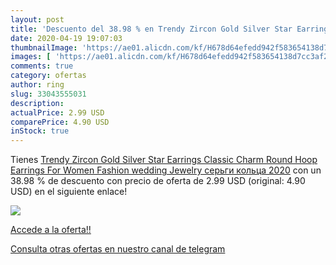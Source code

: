 ```yaml
---
layout: post
title: 'Descuento del 38.98 % en Trendy Zircon Gold Silver Star Earrings '
date: 2020-04-19 19:07:03
thumbnailImage: 'https://ae01.alicdn.com/kf/H678d64efedd942f583654138d7cc3af2m/Trendy-Zircon-Gold-Silver-Star-Earrings-Classic-Charm-Round-Hoop-Earrings-For-Women-Fashion-wedding-Jewelry.jpg_350x350._SL200_.jpg'
images: [ 'https://ae01.alicdn.com/kf/H678d64efedd942f583654138d7cc3af2m/Trendy-Zircon-Gold-Silver-Star-Earrings-Classic-Charm-Round-Hoop-Earrings-For-Women-Fashion-wedding-Jewelry.jpg_350x350._SL200_.jpg' ]
comments: true
category: ofertas
author: ring
slug: 33043555031
description:
actualPrice: 2.99 USD
comparePrice: 4.90 USD
inStock: true
---
```


Tienes [Trendy Zircon Gold Silver Star Earrings Classic Charm Round Hoop Earrings For Women Fashion wedding  Jewelry серьги кольца 2020](https://www.amazon.com/dp/33043555031/?tag=redken08-20) con un 38.98 % de descuento con precio de oferta de 2.99 USD (original: 4.90 USD) en el siguiente enlace!

[![](https://ae01.alicdn.com/kf/H678d64efedd942f583654138d7cc3af2m/Trendy-Zircon-Gold-Silver-Star-Earrings-Classic-Charm-Round-Hoop-Earrings-For-Women-Fashion-wedding-Jewelry.jpg_350x350._SL200_.jpg)](https://www.amazon.com/dp/33043555031/?tag=redken08-20)

[Accede a la oferta!!](https://www.amazon.com/dp/33043555031/?tag=redken08-20)

[Consulta otras ofertas en nuestro canal de telegram](https://t.me/s/ofertas25)

